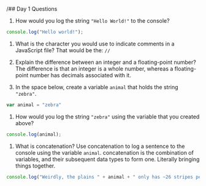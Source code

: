 /## Day 1 Questions

1. How would you log the string `"Hello World!"` to the console?
```JavaScript
console.log("Hello world!");
```
1. What is the character you would use to indicate comments in a JavaScript file?
That would be the: `//`

1. Explain the difference between an integer and a floating-point number?
The difference is that an integer is a whole number, whereas a floating-point number has decimals associated with it.

1. In the space below, create a variable `animal` that holds the string `"zebra"`.
```JavaScript
var animal = "zebra"
```

1. How would you log the string `"zebra"` using the variable that you created above?
```JavaScript
console.log(animal);
```

1. What is concatenation? Use concatenation to log a sentence to the console using the variable `animal`.
concatenation is the combination of variables, and their subsequent data types to form one. Literally bringing things together.
```JavaScript
console.log("Weirdly, the plains " + animal + " only has ~26 stripes per side, and the mountan " + animal + " has ~46 stripes per side.");
```
